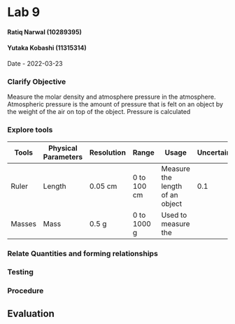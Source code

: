 # Lab 9
#### Ratiq Narwal (10289395)
#### Yutaka Kobashi (11315314)
Date - 2022-03-23



### Clarify Objective

Measure the molar density and atmosphere pressure in the atmosphere. Atmospheric pressure is the amount of pressure that is felt on an object by the weight of the air on top of the object. Pressure is calculated 


### Explore tools
| Tools  | Physical Parameters | Resolution | Range       | Usage                           | Uncertainty |
| ------ | ------------------- | ---------- | ----------- | ------------------------------- | ----------- |
| Ruler  | Length              | 0.05 cm    | 0 to 100 cm | Measure the length of an object | 0.1         |
| Masses | Mass                | 0.5 g      | 0 to 1000 g | Used to measure the             |             |

### Relate Quantities and forming relationships

### Testing

### Procedure

## Evaluation